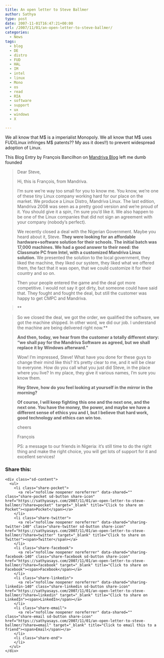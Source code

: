 ```yaml
---
title: An open letter to Steve Ballmer
author: Sathya
type: post
date: 2007-11-01T16:47:21+00:00
url: /2007/11/01/an-open-letter-to-steve-ballmer/
categories:
  - News
tags:
  - blog
  - DE
  - distro
  - FUD
  - HAL
  - IM
  - intel
  - linux
  - Mono
  - os
  - read
  - RIA
  - software
  - support
  - ux
  - windows
  - X

---
```

We all know that M$ is a imperialist Monopoly. We all know that M$ uses FUD(Linux infringes M$ patents?? My ass it does!!) to prevent widespread adoption of Linux.

This Blog Entry by François Bancilhon on [Mandriva Blog][1] left me dumb founded

> Dear Steve,
> 
> Hi, this is François, from Mandriva.
> 
> I’m sure we’re way too small for you to know me. You know, we’re one of these tiny Linux company working hard for our place on the market. We produce a Linux Distro, Mandriva Linux. The last edition, Mandriva 2008 was seen as a pretty good version and we’re proud of it. You should give it a spin, I’m sure you’d like it. We also happen to be one of the Linux companies that did not sign an agreement with your company (nobody’s perfect).
> 
> We recently closed a deal with the Nigerian Government. Maybe you heard about it, Steve. **They were looking for an affordable hardware+software solution for their schools. The initial batch was 17,000 machines. We had a good answer to their need: the Classmate PC from Intel, with a customized Mandriva Linux solution.** We presented the solution to the local government, they liked the machine, they liked our system, they liked what we offered them, the fact that it was open, that we could customize it for their country and so on.
> 
> Then your people entered the game and the deal got more competitive. I would not say it got dirty, but someone could have said that. They fought and fought the deal, but still the customer was happy to get CMPC and Mandriva.
  
> **
  
> So we closed the deal, we got the order, we qualified the software, we got the machine shipped. In other word, we did our job. I understand the machine are being delivered right now.**
> 
> **And then, today, we hear from the customer a totally different story: “we shall pay for the Mandriva Software as agreed, but we shall replace it by Windows afterward.”**
> 
> Wow! I’m impressed, Steve! What have you done for these guys to change their mind like this? It’s pretty clear to me, and it will be clear to everyone. How do you call what you just did Steve, in the place where you live? In my place, they give it various names, I’m sure you know them.
> 
> **Hey Steve, how do you feel looking at yourself in the mirror in the morning?**
> 
> **Of course, I will keep fighting this one and the next one, and the next one. You have the money, the power, and maybe we have a different sense of ethics you and I, but I believe that hard work, good technology and ethics can win too.**
> 
> cheers
> 
> François
> 
> PS: a message to our friends in Nigeria: it’s still time to do the right thing and make the right choice, you will get lots of support for it and excellent services!

<div class="sharedaddy sd-sharing-enabled">
  <div class="robots-nocontent sd-block sd-social sd-social-icon-text sd-sharing">
    <h3 class="sd-title">
      Share this:
    </h3>
    
    <div class="sd-content">
      <ul>
        <li class="share-pocket">
          <a rel="nofollow noopener noreferrer" data-shared="" class="share-pocket sd-button share-icon" href="https://sathyasays.com/2007/11/01/an-open-letter-to-steve-ballmer/?share=pocket" target="_blank" title="Click to share on Pocket"><span>Pocket</span></a>
        </li>
        <li class="share-twitter">
          <a rel="nofollow noopener noreferrer" data-shared="sharing-twitter-140" class="share-twitter sd-button share-icon" href="https://sathyasays.com/2007/11/01/an-open-letter-to-steve-ballmer/?share=twitter" target="_blank" title="Click to share on Twitter"><span>Twitter</span></a>
        </li>
        <li class="share-facebook">
          <a rel="nofollow noopener noreferrer" data-shared="sharing-facebook-140" class="share-facebook sd-button share-icon" href="https://sathyasays.com/2007/11/01/an-open-letter-to-steve-ballmer/?share=facebook" target="_blank" title="Click to share on Facebook"><span>Facebook</span></a>
        </li>
        <li class="share-linkedin">
          <a rel="nofollow noopener noreferrer" data-shared="sharing-linkedin-140" class="share-linkedin sd-button share-icon" href="https://sathyasays.com/2007/11/01/an-open-letter-to-steve-ballmer/?share=linkedin" target="_blank" title="Click to share on LinkedIn"><span>LinkedIn</span></a>
        </li>
        <li class="share-email">
          <a rel="nofollow noopener noreferrer" data-shared="" class="share-email sd-button share-icon" href="https://sathyasays.com/2007/11/01/an-open-letter-to-steve-ballmer/?share=email" target="_blank" title="Click to email this to a friend"><span>Email</span></a>
        </li>
        <li class="share-end">
        </li>
      </ul>
    </div>
  </div>
</div>

 [1]: http://blog.mandriva.com/2007/10/31/an-open-letter-to-steve-ballmer/